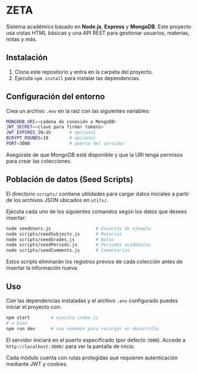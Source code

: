 # ZETA

Sistema académico basado en **Node.js**, **Express** y **MongoDB**. Este proyecto usa vistas HTML básicas y una API REST para gestionar usuarios, materias, notas y más.

## Instalación

1. Clona este repositorio y entra en la carpeta del proyecto.
2. Ejecuta `npm install` para instalar las dependencias.

## Configuración del entorno

Crea un archivo `.env` en la raíz con las siguientes variables:

```bash
MONGODB_URI=<cadena de conexión a MongoDB>
JWT_SECRET=<clave para firmar tokens>
JWT_EXPIRES_IN=1h       # opcional
BCRYPT_ROUNDS=10        # opcional
PORT=3000               # puerto del servidor
```

Asegúrate de que MongoDB esté disponible y que la URI tenga permisos para crear las colecciones.

## Población de datos (Seed Scripts)

El directorio `scripts/` contiene utilidades para cargar datos iniciales a partir de los archivos JSON ubicados en `utils/`.

Ejecuta cada uno de los siguientes comandos según los datos que desees insertar:

```bash
node seedUsers.js                 # Usuarios de ejemplo
node scripts/seedSubjects.js      # Materias
node scripts/seedGrades.js        # Notas
node scripts/seedPeriods.js       # Periodos académicos
node scripts/seedComments.js      # Comentarios
```

Estos scripts eliminarán los registros previos de cada colección antes de insertar la información nueva.

## Uso

Con las dependencias instaladas y el archivo `.env` configurado puedes iniciar el proyecto con:

```bash
npm start        # ejecuta index.js
# o bien
npm run dev      # usa nodemon para recargar en desarrollo
```

El servidor iniciará en el puerto especificado (por defecto `3000`). Accede a `http://localhost:3000/` para ver la pantalla de inicio.

Cada módulo cuenta con rutas protegidas que requieren autenticación mediante JWT y cookies.
